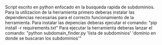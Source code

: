 Script escrito en python enfocado en la busqueda rapida de subdominios.
Para la utilizacion de la herramienta primero deberas instalar las dependencias necesarias para el correcto funcionamiento de la herramienta.
Para instalar las depencias deberas ejecutar el comando: "pip install -r requirements.txt"
Para ejecutar la herramienta deberas lanzar el comando: "python subdomain_finder.py 'lista de subdominios' 'dominio en donde se buscaran los subdominios'"